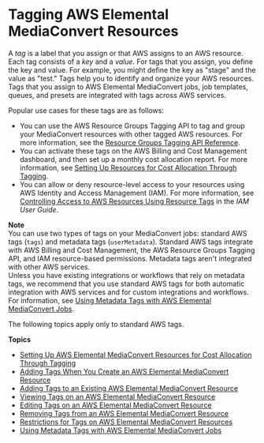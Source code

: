 # Tagging AWS Elemental MediaConvert Resources<a name="tagging-mediaconvert-resources"></a>

A *tag* is a label that you assign or that AWS assigns to an AWS resource\. Each tag consists of a *key* and a *value*\. For tags that you assign, you define the key and value\. For example, you might define the key as "stage" and the value as "test\." Tags help you to identify and organize your AWS resources\. Tags that you assign to AWS Elemental MediaConvert jobs, job templates, queues, and presets are integrated with tags across AWS services\.

Popular use cases for these tags are as follows:
+ You can use the AWS Resource Groups Tagging API to tag and group your MediaConvert resources with other tagged AWS resources\. For more information, see the [Resource Groups Tagging API Reference](https://docs.aws.amazon.com/resourcegroupstagging/latest/APIReference/Welcome.html)\.
+ You can activate these tags on the AWS Billing and Cost Management dashboard, and then set up a monthly cost allocation report\. For more information, see [Setting Up Resources for Cost Allocation Through Tagging](setting-up-resources-for-catt.md)\.
+ You can allow or deny resource\-level access to your resources using AWS Identity and Access Management \(IAM\)\. For more information, see [Controlling Access to AWS Resources Using Resource Tags](https://docs.aws.amazon.com/IAM/latest/UserGuide/access_tags.html) in the *IAM User Guide*\.

**Note**  
You can use two types of tags on your MediaConvert jobs: standard AWS tags \(`tags`\) and metadata tags \(`userMetadata`\)\. Standard AWS tags integrate with AWS Billing and Cost Management, the AWS Resource Groups Tagging API, and IAM resource\-based permissions\. Metadata tags aren't integrated with other AWS services\.  
Unless you have existing integrations or workflows that rely on metadata tags, we recommend that you use standard AWS tags for both automatic integration with AWS services and for custom integrations and workflows\. For information, see [Using Metadata Tags with AWS Elemental MediaConvert Jobs](user-metadata-tags.md)\.

The following topics apply only to standard AWS tags\.

**Topics**
+ [Setting Up AWS Elemental MediaConvert Resources for Cost Allocation Through Tagging](setting-up-resources-for-catt.md)
+ [Adding Tags When You Create an AWS Elemental MediaConvert Resource](add-tags-on-create.md)
+ [Adding Tags to an Existing AWS Elemental MediaConvert Resource](add-tags-to-existing.md)
+ [Viewing Tags on an AWS Elemental MediaConvert Resource](view-tags-on-resource.md)
+ [Editing Tags on an AWS Elemental MediaConvert Resource](edit-tags-on-resource.md)
+ [Removing Tags from an AWS Elemental MediaConvert Resource](remove-tags-from-resource.md)
+ [Restrictions for Tags on AWS Elemental MediaConvert Resources](resource-tagging-restrictions.md)
+ [Using Metadata Tags with AWS Elemental MediaConvert Jobs](user-metadata-tags.md)